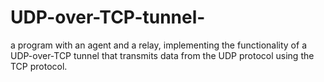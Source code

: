 # UDP-over-TCP-tunnel-
a program with an agent and a relay, implementing the functionality of a UDP-over-TCP tunnel that transmits data from the UDP protocol using the TCP protocol.
